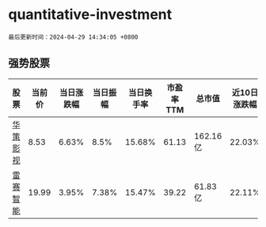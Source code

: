 # quantitative-investment

`最后更新时间：2024-04-29 14:34:05 +0800`

## 强势股票

|股票|当前价|当日涨跌幅|当日振幅|当日换手率|市盈率TTM|总市值|近10日涨跌幅|
|----|----|----|----|----|----|----|----|
|[华策影视](https://xueqiu.com/S/SZ300133)|8.53|6.63%|8.5%|15.68%|61.13|162.16亿|22.03%|
|[雷赛智能](https://xueqiu.com/S/SZ002979)|19.99|3.95%|7.38%|15.47%|39.22|61.83亿|22.11%|
